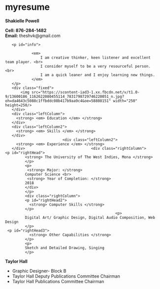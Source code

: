 # myresume

<!DOCTYPE html>
<html>

<head>
  <title>Resume</title>
  <style type="text/css">
  <!--

  -->
  </style>
</head>

<body>
       <div id="header">
           <strong>
           Shakielle Powell
       </div>
       <p id="info">
                Cell: 876-284-1482  <br>
                Email:</strong> theshvk@gmail.com
       </p>

       <p id="info">

                <em>
                    I am creative thinker, keen listener and excellent team player. <br>
                    I consider myself to be a very resourceful person. <br>
                    I am a quick leaner and I enjoy learning new things.
                </em>
       </p>
       <div class="fixed">
           <img src="https://scontent-iad3-1.xx.fbcdn.net/v/t1.0-9/13600186_1162622080455114_7831798729746220051_n.jpg?oh=da4643c5088c1ffbddc08b417b9aa9c4&oe=58808151" width="250" height=250/>
       </div>
       <div class="leftColumn">
         <strong> <em> Education </em> </strong>
       </div>
       <div class="leftColumn2">
         <strong> <em> Skills </em> </strong>
       </div>
                              <div class="leftColumn2">
         <strong> <em> Experience </em> </strong>
       </div>                              <div class="rightColumn">                    <p id="rightHead">
             <strong> The University of The West Indies, Mona </strong> 
             </p>
             <p>
              <strong> Major: </strong>
             Computer Science <br> 
              <strong> Year of Completion: </strong>
             2018 
             </div>
             </p>                         
             <div class="rightColumn">                    
             <p id="rightHead2">
               <strong> Computer Skills </strong> 
             </p>
                                                      <p>
             Digital Art/ Graphic Design, Digital Audio Composition, Web Design
             </p>
     <p id="rightHead3">
               <strong> Other Capabilities </strong>  
             </p> 
             <p>         
             Sketch and Detailed Drawing, Singing
             </p>

<p id="rightHead4">
               <strong> Taylor Hall </strong> 
             </p>
                                                      <p>
                 <ul id="listFormat">
                   <li> Graphic Designer- Block B </li>
                   <li> Taylor Hall Deputy Publications Committee Chairman </li>
                   <li> Taylor Hall Publications Committee Chairman </li>
                  </ul>
             </p>
             </div>      
</body>

</html>

